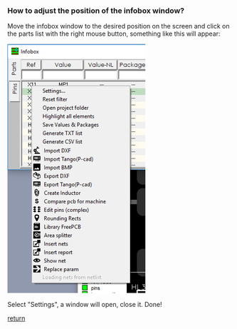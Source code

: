 ### How to adjust the position of the infobox window?

Move the infobox window to the desired position on the screen and click on the parts list with the right mouse button, something like this will appear:
 
 ![](/pictures/IB_menu.png)
 
Select "Settings", a window will open, close it. Done!

[return](How_to.md)
